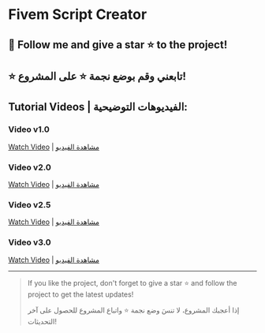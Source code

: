 # Fivem Script Creator

## 🌟 Follow me and give a star ⭐ to the project!

## ⭐ تابعني وقم بوضع نجمة ⭐ على المشروع!

## Tutorial Videos | الفيديوهات التوضيحية:

### Video v1.0
[Watch Video](https://youtu.be/bdbFa9uPiqM) | [مشاهدة الفيديو](https://youtu.be/bdbFa9uPiqM)

### Video v2.0
[Watch Video](https://youtu.be/XJQ-7pt0RZQ) | [مشاهدة الفيديو](https://youtu.be/XJQ-7pt0RZQ)

### Video v2.5
[Watch Video](https://youtu.be/sK6Caa2QEZQ) | [مشاهدة الفيديو](https://youtu.be/sK6Caa2QEZQ)


### Video v3.0
[Watch Video](https://youtu.be/I9lIwIxyOoc) | [مشاهدة الفيديو](https://youtu.be/I9lIwIxyOoc) 

---

> If you like the project, don't forget to give a star ⭐ and follow the project to get the latest updates!
>
> إذا أعجبك المشروع، لا تنسَ وضع نجمة ⭐ واتباع المشروع للحصول على آخر التحديثات!
